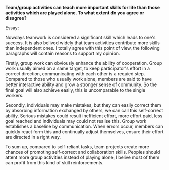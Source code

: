 **Team/group activities can teach more important skills for life than those activities which are played alone. To what extent do you agree or disagree?**

Essay:

Nowdays teamwork is considered a significant skill which leads to one's success. It is also belived widely that team activities contribute more skills than independent ones. I totally agree with this point of view,  the following paragraphs will contain reasons to support my opinion.

Firstly, group work can obviously enhance the ability of cooperation. Group work usually aimed on a same target, to keep participator's effort in a correct direction, communicating with each other is a requied step. Compared to those who usually work alone, members are said to have better interactive ability and grow a stronger sense of community. So the final goal will also achieve easily, this is uncomparable to the single workers.

Secondly, individuals may make mistakes, but they can easily correct them by absorbing information exchanged by others, we can call this self-correct ability. Serious mistakes could result inefficient effort, more effort paid, less goal reached and individuals may could not realise this. Group work establishes a baseline by communication. When errors occur, members can quickly react form this and continually adjust themselves, ensure their effort are directed in a right way.

To sum up, compared to self-reliant tasks, team projects create more chances of promoting self-correct and collaboration skills. Peoples should attent more group activities instead of playing alone, I belive most of them can profit from this kind of skill reinforcements.

